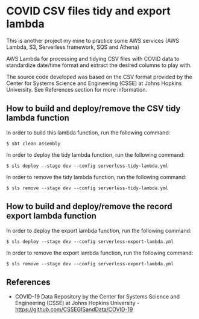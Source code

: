 # COVID CSV files tidy and export lambda

This is another project my mine to practice some AWS services (AWS Lambda, S3, Serverless framework, SQS and Athena)

AWS Lambda for processing and tidying CSV files with COVID data to standardize date/time format and extract the desired 
columns to play with.

The source code developed was based on the CSV format provided by the Center for Systems Science and Engineering (CSSE) at Johns Hopkins University. See References section for more information.

## How to build and deploy/remove the CSV tidy lambda function

In order to build this lambda function, run the following command:

```
$ sbt clean assembly
```

In order to deploy the tidy lambda function, run the following command:

```
$ sls deploy --stage dev --config serverless-tidy-lambda.yml
```

In order to remove the tidy lambda function, run the following command:

```
$ sls remove --stage dev --config serverless-tidy-lambda.yml
```

## How to build and deploy/remove the record export lambda function

In order to deploy the export lambda function, run the following command:

```
$ sls deploy --stage dev --config serverless-export-lambda.yml
```

In order to remove the export lambda function, run the following command:

```
$ sls remove --stage dev --config serverless-export-lambda.yml
```

## References

- COVID-19 Data Repository by the Center for Systems Science and Engineering (CSSE) at Johns Hopkins University - https://github.com/CSSEGISandData/COVID-19